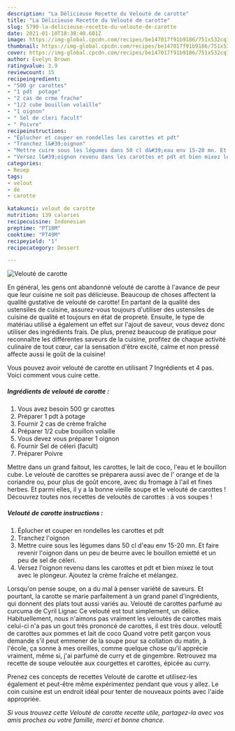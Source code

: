 ```yaml
---
description: "La Délicieuse Recette du Velouté de carotte"
title: "La Délicieuse Recette du Velouté de carotte"
slug: 5790-la-delicieuse-recette-du-veloute-de-carotte
date: 2021-01-10T18:38:40.681Z
image: https://img-global.cpcdn.com/recipes/be147017f91b9186/751x532cq70/veloute-de-carotte-photo-principale-de-la-recette.jpg
thumbnail: https://img-global.cpcdn.com/recipes/be147017f91b9186/751x532cq70/veloute-de-carotte-photo-principale-de-la-recette.jpg
cover: https://img-global.cpcdn.com/recipes/be147017f91b9186/751x532cq70/veloute-de-carotte-photo-principale-de-la-recette.jpg
author: Evelyn Brown
ratingvalue: 3.9
reviewcount: 15
recipeingredient:
- "500 gr carottes"
- "1 pdt  potage"
- "2 cas de crme frache"
- "1/2 cube bouillon volaille"
- "1 oignon"
- " Sel de cleri facult"
- " Poivre"
recipeinstructions:
- "Éplucher et couper en rondelles les carottes et pdt"
- "Tranchez l&#39;oignon"
- "Mettre cuire sous les légumes dans 50 cl d&#39;eau env 15-20 mn. Et faire revenir l&#39;oignon dans un peu de beurre avec le bouillon emietté et un peu de sel de céleri."
- "Versez l&#39;oignon revenu dans les carottes et pdt et bien mixez le tout avec le plongeur. Ajoutez la crème fraîche et mélangez."
categories:
- Resep
tags:
- velout
- de
- carotte

katakunci: velout de carotte 
nutrition: 139 calories
recipecuisine: Indonesian
preptime: "PT18M"
cooktime: "PT49M"
recipeyield: "1"
recipecategory: Dessert

---
```



![Velouté de carotte](https://img-global.cpcdn.com/recipes/be147017f91b9186/751x532cq70/veloute-de-carotte-photo-principale-de-la-recette.jpg)

En général, les gens ont abandonné velouté de carotte à l'avance de peur que leur cuisine ne soit pas délicieuse. Beaucoup de choses affectent la qualité gustative de velouté de carotte! En partant de la qualité des ustensiles de cuisine, assurez-vous toujours d'utiliser des ustensiles de cuisine de qualité et toujours en état de propreté. Ensuite, le type de matériau utilisé a également un effet sur l'ajout de saveur, vous devez donc utiliser des ingrédients frais. De plus, prenez beaucoup de pratique pour reconnaître les différentes saveurs de la cuisine, profitez de chaque activité culinaire de tout cœur, car la sensation d'être excité, calme et non pressé affecte aussi le goût de la cuisine!

<!--inarticleads1-->

Vous pouvez avoir velouté de carotte en utilisant 7 Ingrédients et 4 pas. Voici comment vous cuire cette.

##### Ingrédients de velouté de carotte :

1. Vous avez besoin 500 gr carottes
1. Préparer 1 pdt à potage
1. Fournir 2 cas de crème fraîche
1. Préparer 1/2 cube bouillon volaille
1. Vous devez vous préparer 1 oignon
1. Fournir  Sel de céleri (facult)
1. Préparer  Poivre


Mettre dans un grand faitout, les carottes, le lait de coco, l&#39;eau et le bouillon cube. Le velouté de carottes se préparera aussi avec de l&#39; orange et de la coriandre ou, pour plus de goût encore, avec du fromage à l&#39;ail et fines herbes. Et parmi elles, il y a la bonne vieille soupe et le velouté de carottes ! Découvrez toutes nos recettes de veloutés de carottes : à vos soupes ! 

<!--inarticleads2-->

##### Velouté de carotte instructions :

1. Éplucher et couper en rondelles les carottes et pdt
1. Tranchez l&#39;oignon
1. Mettre cuire sous les légumes dans 50 cl d&#39;eau env 15-20 mn. Et faire revenir l&#39;oignon dans un peu de beurre avec le bouillon emietté et un peu de sel de céleri.
1. Versez l&#39;oignon revenu dans les carottes et pdt et bien mixez le tout avec le plongeur. Ajoutez la crème fraîche et mélangez.


Lorsqu&#39;on pense soupe, on a du mal à penser variété de saveurs. Et pourtant, la carotte se marie parfaitement à un grand panel d&#39;ingrédients, qui donnent des plats tout aussi variés au. Velouté de carottes parfumé au curcuma de Cyril Lignac Ce velouté est tout simplement, un délice. Habituellement, nous n&#39;aimons pas vraiment les veloutés de carottes mais celui-ci n&#39;a pas un gout très prononcé de carottes, il est très doux. veloutÉ de carottes aux pommes et lait de coco Quand votre petit garçon vous demande s&#39;il peut emmener de la soupe pour sa collation du matin, à l&#39;école, ça sonne à mes oreilles, comme quelque chose qu&#39;il apprécie vraiment, même si, j&#39;ai parfumé de curry et de gingembre. Retrouvez ma recette de soupe veloutée aux courgettes et carottes, épicée au curry. 

<!--inarticleads1-->

<p>
Prenez ces concepts de recettes Velouté de carotte et utilisez-les également et peut-être même expérimentez pendant que vous y allez. Le coin cuisine est un endroit idéal pour tenter de nouveaux points avec l'aide appropriée.
</p>

<p>
<i>Si vous trouvez cette Velouté de carotte recette utile, partagez-la avec vos amis proches ou votre famille, merci et bonne chance.</i>
</p>
